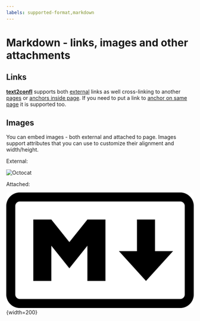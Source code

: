 ```yaml
---
labels: supported-format,markdown
---
```


# Markdown - links, images and other attachments

## Links

[**text2confl**](https://github.com/zeldigas/text2confl) supports both [external] links as well cross-linking to
another [pages](../../storage-formats.md) or [anchors inside page](../../storage-formats.md#markdown). If you need to put a
link to [anchor on same page](#images) it is supported too.

## Images

You can embed images - both external and attached to page. Images support attributes that you can use to customize their
alignment and width/height.

External:

![Octocat](https://myoctocat.com/assets/images/base-octocat.svg)

Attached:

![markdown logo](./markdown.png){width=200}

[external]: https://example.org

[//]: # (describe allowed image attributes)
